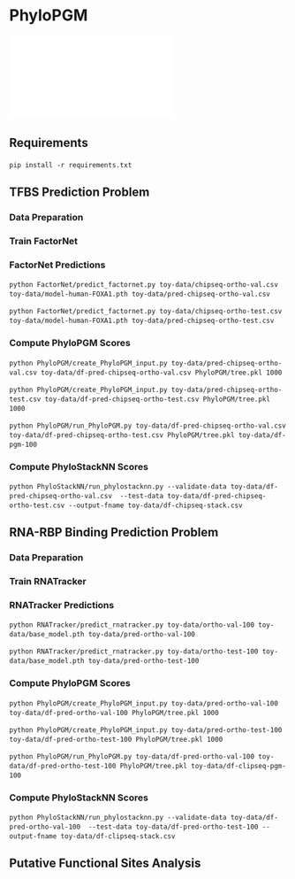 # PhyloPGM

![SCREENSHOT](workflow-phylopgm.pdf)


## Requirements
`pip install -r requirements.txt`

## TFBS Prediction Problem

### Data Preparation

### Train FactorNet

### FactorNet Predictions
`python FactorNet/predict_factornet.py toy-data/chipseq-ortho-val.csv toy-data/model-human-FOXA1.pth toy-data/pred-chipseq-ortho-val.csv`

`python FactorNet/predict_factornet.py toy-data/chipseq-ortho-test.csv toy-data/model-human-FOXA1.pth toy-data/pred-chipseq-ortho-test.csv`

### Compute PhyloPGM Scores
`python PhyloPGM/create_PhyloPGM_input.py toy-data/pred-chipseq-ortho-val.csv toy-data/df-pred-chipseq-ortho-val.csv PhyloPGM/tree.pkl 1000`

`python PhyloPGM/create_PhyloPGM_input.py toy-data/pred-chipseq-ortho-test.csv toy-data/df-pred-chipseq-ortho-test.csv PhyloPGM/tree.pkl 1000`

`python PhyloPGM/run_PhyloPGM.py toy-data/df-pred-chipseq-ortho-val.csv toy-data/df-pred-chipseq-ortho-test.csv PhyloPGM/tree.pkl toy-data/df-pgm-100`

### Compute PhyloStackNN Scores
`python PhyloStackNN/run_phylostacknn.py --validate-data toy-data/df-pred-chipseq-ortho-val.csv  --test-data toy-data/df-pred-chipseq-ortho-test.csv --output-fname toy-data/df-chipseq-stack.csv`


## RNA-RBP Binding Prediction Problem

### Data Preparation

### Train RNATracker

### RNATracker Predictions
`python RNATracker/predict_rnatracker.py toy-data/ortho-val-100 toy-data/base_model.pth toy-data/pred-ortho-val-100`

`python RNATracker/predict_rnatracker.py toy-data/ortho-test-100 toy-data/base_model.pth toy-data/pred-ortho-test-100`

### Compute PhyloPGM Scores
`python PhyloPGM/create_PhyloPGM_input.py toy-data/pred-ortho-val-100 toy-data/df-pred-ortho-val-100 PhyloPGM/tree.pkl 1000`

`python PhyloPGM/create_PhyloPGM_input.py toy-data/pred-ortho-test-100 toy-data/df-pred-ortho-test-100 PhyloPGM/tree.pkl 1000`

`python PhyloPGM/run_PhyloPGM.py toy-data/df-pred-ortho-val-100 toy-data/df-pred-ortho-test-100 PhyloPGM/tree.pkl toy-data/df-clipseq-pgm-100`

### Compute PhyloStackNN Scores
`python PhyloStackNN/run_phylostacknn.py --validate-data toy-data/df-pred-ortho-val-100  --test-data toy-data/df-pred-ortho-test-100 --output-fname toy-data/df-clipseq-stack.csv`

## Putative Functional Sites Analysis





